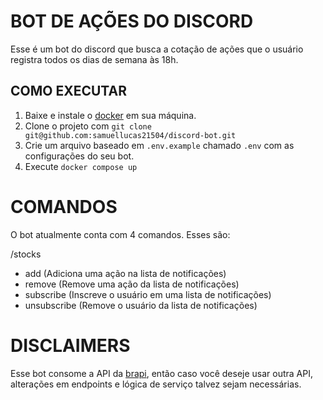 # BOT DE AÇÕES DO DISCORD

Esse é um bot do discord que busca a cotação de ações que o usuário registra todos os dias de semana às 18h.

## COMO EXECUTAR

1. Baixe e instale o [docker](https://www.docker.com/) em sua máquina.
2. Clone o projeto com `git clone git@github.com:samuellucas21504/discord-bot.git`
3. Crie um arquivo baseado em `.env.example` chamado `.env` com as configurações do seu bot.
4. Execute `docker compose up`

# COMANDOS

O bot atualmente conta com 4 comandos. Esses são:

/stocks
  - add (Adiciona uma ação na lista de notificações)
  - remove (Remove uma ação da lista de notificações)
  - subscribe (Inscreve o usuário em uma lista de notificações)
  - unsubscribe (Remove o usuário da lista de notificações)

# DISCLAIMERS

Esse bot consome a API da [brapi](https://brapi.dev/), então caso você deseje usar outra API, alterações em endpoints e lógica de serviço talvez sejam necessárias.
